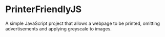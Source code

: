 # PrinterFriendlyJS
A simple JavaScript project that allows a webpage to be printed, omitting advertisements and applying greyscale to images.
